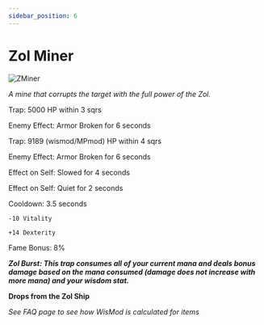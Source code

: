 ```yaml
---
sidebar_position: 6
---
```


# Zol Miner

![ZMiner](https://vwiki.valorserver.com/api/item/picture/zol%20miner)

<i>A mine that corrupts the target with the full power of the Zol.</i>

Trap: 5000 HP within 3 sqrs

Enemy Effect: Armor Broken for 6 seconds

Trap: 9189 (wismod/MPmod) HP within 4 sqrs

Enemy Effect: Armor Broken for 6 seconds

Effect on Self: Slowed for 4 seconds

Effect on Self: Quiet for 2 seconds

Cooldown: 3.5 seconds

    -10 Vitality
    
    +14 Dexterity

Fame Bonus: 8%

***Zol Burst: This trap consumes all of your current mana and deals bonus damage based on the mana consumed (damage does not increase with more mana) and your wisdom stat.***

**Drops from the Zol Ship**

*See FAQ page to see how WisMod is calculated for items*
